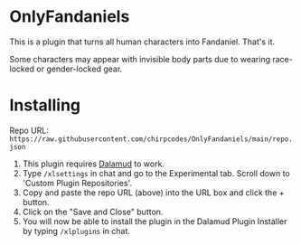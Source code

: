 # OnlyFandaniels

This is a plugin that turns all human characters into Fandaniel. That's it.

Some characters may appear with invisible body parts due to wearing race-locked or gender-locked gear.

# Installing

Repo URL: `https://raw.githubusercontent.com/chirpcodes/OnlyFandaniels/main/repo.json`

1. This plugin requires [Dalamud](https://github.com/goatcorp/Dalamud) to work.
2. Type `/xlsettings` in chat and go to the Experimental tab. Scroll down to 'Custom Plugin Repositories'.
3. Copy and paste the repo URL (above) into the URL box and click the + button.
4. Click on the "Save and Close" button.
5. You will now be able to install the plugin in the Dalamud Plugin Installer by typing `/xlplugins` in chat.